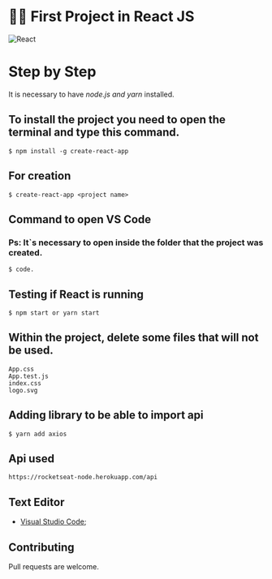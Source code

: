 #         👨‍💻 First Project in React JS
 
![React](https://i.ibb.co/QDYtf6P/1-d-La-DL-l-SN0iprzm-Opm-M7z-Q.png)


# Step by Step

It is necessary to have *node.js and yarn* installed.

## To install the project you need to open the terminal and type this command.

```
$ npm install -g create-react-app

```
## For creation

```
$ create-react-app <project name>

```
## Command to open VS Code
### Ps: It`s necessary to open inside the folder that the project was created.

```
$ code.

```
## Testing if React is running

```
$ npm start or yarn start

```

## Within the project, delete some files that will not be used.

```Files
App.css
App.test.js
index.css
logo.svg

```

## Adding library to be able to import api

``` Terminal
$ yarn add axios

```
## Api used

```Link
https://rocketseat-node.herokuapp.com/api

```
## Text Editor

- [Visual Studio Code](https://code.visualstudio.com/);   

## Contributing
Pull requests are welcome.

